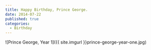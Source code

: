 ```yaml
---
title: Happy Birthday, Prince George.
date: 2014-07-22
published: true
categories:
  - Birthday
---
```


![Prince George, Year 1]({{ site.imgurl }}prince-george-year-one.jpg)
